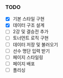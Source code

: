 ### TODO

- [x] 기본 스타일 구현
- [x] 데이터 구조 설계
- [ ] 2강 및 결승전 추가
- [ ] 토너먼트 로직 구현
- [ ] 데이터 저장 및 불러오기
- [ ] 선수 명단 입력 받기
- [ ] 페이지 스타일링
- [ ] 페이지 배포
- [ ] 폴리싱
